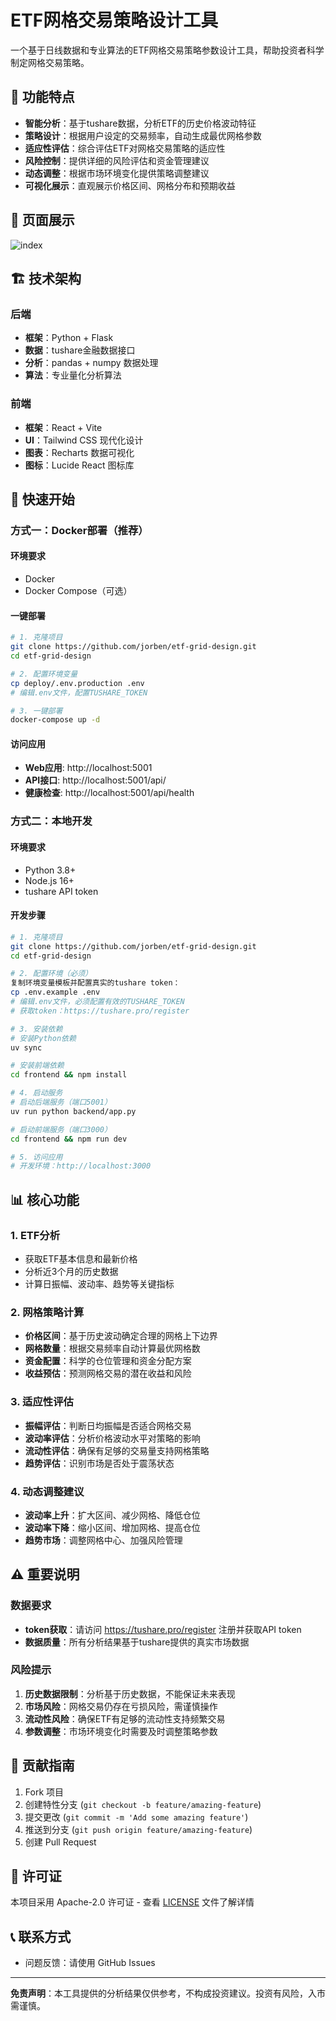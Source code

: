 # ETF网格交易策略设计工具

一个基于日线数据和专业算法的ETF网格交易策略参数设计工具，帮助投资者科学制定网格交易策略。

## 🎯 功能特点

- **智能分析**：基于tushare数据，分析ETF的历史价格波动特征
- **策略设计**：根据用户设定的交易频率，自动生成最优网格参数
- **适应性评估**：综合评估ETF对网格交易策略的适应性
- **风险控制**：提供详细的风险评估和资金管理建议
- **动态调整**：根据市场环境变化提供策略调整建议
- **可视化展示**：直观展示价格区间、网格分布和预期收益

## 🌟 页面展示

![index](https://raw.githubusercontent.com/jorben/etf-grid-design/refs/heads/master/screenshot/etfer-inidex.png)

## 🏗️ 技术架构

### 后端

- **框架**：Python + Flask
- **数据**：tushare金融数据接口
- **分析**：pandas + numpy 数据处理
- **算法**：专业量化分析算法

### 前端

- **框架**：React + Vite
- **UI**：Tailwind CSS 现代化设计
- **图表**：Recharts 数据可视化
- **图标**：Lucide React 图标库

## 🚀 快速开始

### 方式一：Docker部署（推荐）

#### 环境要求

- Docker
- Docker Compose（可选）

#### 一键部署

```bash
# 1. 克隆项目
git clone https://github.com/jorben/etf-grid-design.git
cd etf-grid-design

# 2. 配置环境变量
cp deploy/.env.production .env
# 编辑.env文件，配置TUSHARE_TOKEN

# 3. 一键部署
docker-compose up -d
```

#### 访问应用

- **Web应用**: http://localhost:5001
- **API接口**: http://localhost:5001/api/
- **健康检查**: http://localhost:5001/api/health

### 方式二：本地开发

#### 环境要求

- Python 3.8+
- Node.js 16+
- tushare API token

#### 开发步骤

```bash
# 1. 克隆项目
git clone https://github.com/jorben/etf-grid-design.git
cd etf-grid-design

# 2. 配置环境（必须）
复制环境变量模板并配置真实的tushare token：
cp .env.example .env
# 编辑.env文件，必须配置有效的TUSHARE_TOKEN
# 获取token：https://tushare.pro/register

# 3. 安装依赖
# 安装Python依赖
uv sync

# 安装前端依赖
cd frontend && npm install

# 4. 启动服务
# 启动后端服务（端口5001）
uv run python backend/app.py

# 启动前端服务（端口3000）
cd frontend && npm run dev

# 5. 访问应用
# 开发环境：http://localhost:3000
```

## 📊 核心功能

### 1. ETF分析

- 获取ETF基本信息和最新价格
- 分析近3个月的历史数据
- 计算日振幅、波动率、趋势等关键指标

### 2. 网格策略计算

- **价格区间**：基于历史波动确定合理的网格上下边界
- **网格数量**：根据交易频率自动计算最优网格数
- **资金配置**：科学的仓位管理和资金分配方案
- **收益预估**：预测网格交易的潜在收益和风险

### 3. 适应性评估

- **振幅评估**：判断日均振幅是否适合网格交易
- **波动率评估**：分析价格波动水平对策略的影响
- **流动性评估**：确保有足够的交易量支持网格策略
- **趋势评估**：识别市场是否处于震荡状态

### 4. 动态调整建议

- **波动率上升**：扩大区间、减少网格、降低仓位
- **波动率下降**：缩小区间、增加网格、提高仓位
- **趋势市场**：调整网格中心、加强风险管理

## ⚠️ 重要说明

### 数据要求
- **token获取**：请访问 https://tushare.pro/register 注册并获取API token
- **数据质量**：所有分析结果基于tushare提供的真实市场数据

### 风险提示
1. **历史数据限制**：分析基于历史数据，不能保证未来表现
2. **市场风险**：网格交易仍存在亏损风险，需谨慎操作
3. **流动性风险**：确保ETF有足够的流动性支持频繁交易
4. **参数调整**：市场环境变化时需要及时调整策略参数

## 🤝 贡献指南

1. Fork 项目
2. 创建特性分支 (`git checkout -b feature/amazing-feature`)
3. 提交更改 (`git commit -m 'Add some amazing feature'`)
4. 推送到分支 (`git push origin feature/amazing-feature`)
5. 创建 Pull Request

## 📄 许可证

本项目采用 Apache-2.0 许可证 - 查看 [LICENSE](LICENSE) 文件了解详情

## 📞 联系方式

- 问题反馈：请使用 GitHub Issues

---

**免责声明**：本工具提供的分析结果仅供参考，不构成投资建议。投资有风险，入市需谨慎。
